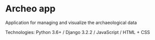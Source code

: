 # Archeo app
Application for managing and visualize the archaeological data

Technologies: Python 3.6+ / Django 3.2.2 / JavaScript / HTML + CSS
